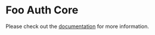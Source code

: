# Foo Auth Core

Please check out the [documentation](https://yanickrochon.github.io/foo-auth/core) for more information.

